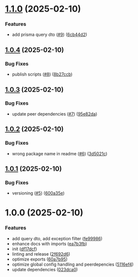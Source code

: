 # [1.1.0](https://github.com/StickelInnovationUG/nestjs-prisma-query/compare/v1.0.4...v1.1.0) (2025-02-10)


### Features

* add prisma query dto ([#9](https://github.com/StickelInnovationUG/nestjs-prisma-query/issues/9)) ([6cb44d2](https://github.com/StickelInnovationUG/nestjs-prisma-query/commit/6cb44d2bbb5dfdfb2539108ca9f8eb182f769a66))

## [1.0.4](https://github.com/StickelInnovationUG/nestjs-prisma-query/compare/v1.0.3...v1.0.4) (2025-02-10)


### Bug Fixes

* publish scripts ([#8](https://github.com/StickelInnovationUG/nestjs-prisma-query/issues/8)) ([8b27ccb](https://github.com/StickelInnovationUG/nestjs-prisma-query/commit/8b27ccb9606d14ccafd99b90bd8d58e8a1dc2167))

## [1.0.3](https://github.com/StickelInnovationUG/nestjs-prisma-query/compare/v1.0.2...v1.0.3) (2025-02-10)


### Bug Fixes

* update peer dependencies ([#7](https://github.com/StickelInnovationUG/nestjs-prisma-query/issues/7)) ([95e82da](https://github.com/StickelInnovationUG/nestjs-prisma-query/commit/95e82da185b9bc2fc1e0bf8421f02d2a20903a09))

## [1.0.2](https://github.com/StickelInnovationUG/nestjs-prisma-query/compare/v1.0.1...v1.0.2) (2025-02-10)


### Bug Fixes

* wrong package name in readme ([#6](https://github.com/StickelInnovationUG/nestjs-prisma-query/issues/6)) ([3d5021c](https://github.com/StickelInnovationUG/nestjs-prisma-query/commit/3d5021c7c1196817a620a5b2c8f609095301b937))

## [1.0.1](https://github.com/StickelInnovationUG/nestjs-prisma-query/compare/v1.0.0...v1.0.1) (2025-02-10)


### Bug Fixes

* versioning ([#5](https://github.com/StickelInnovationUG/nestjs-prisma-query/issues/5)) ([600a35e](https://github.com/StickelInnovationUG/nestjs-prisma-query/commit/600a35eab648ce8bd7275d915c33de8fa63f9c7d))

# 1.0.0 (2025-02-10)


### Features

* add query dto, add exception filter ([fe99986](https://github.com/StickelInnovationUG/nestjs-prisma-query/commit/fe99986534a61e46422025641d6b667baba5677d))
* enhance docs with imports ([ea7b3fb](https://github.com/StickelInnovationUG/nestjs-prisma-query/commit/ea7b3fbe1957e4b7e78a38d142e9e162be929687))
* init ([df17dcf](https://github.com/StickelInnovationUG/nestjs-prisma-query/commit/df17dcf1488f961b71232990e50fd8f83cdfcbad))
* linting and release ([2f692d6](https://github.com/StickelInnovationUG/nestjs-prisma-query/commit/2f692d660d9287e97347cb924224d93e0efbbeaf))
* optimize exports ([60a7b95](https://github.com/StickelInnovationUG/nestjs-prisma-query/commit/60a7b95fa537f8137b250ae36648dc2376d65f03))
* optimize global config handling and peerdepencies ([5116ef4](https://github.com/StickelInnovationUG/nestjs-prisma-query/commit/5116ef4a55e0d9fdc1e9002fdd7391a756aa758c))
* update dependencies ([023dca0](https://github.com/StickelInnovationUG/nestjs-prisma-query/commit/023dca0bb53ea9620196424451ff23103f05bae7))
